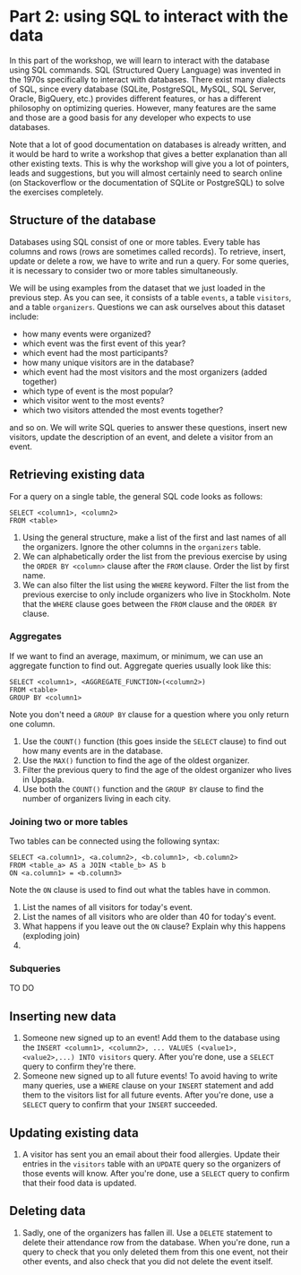 # Part 2: using SQL to interact with the data
In this part of the workshop, we will learn to interact with the database using SQL commands. SQL (Structured Query Language) was invented in the 1970s specifically to interact with databases. There exist many dialects of SQL, since every database (SQLite, PostgreSQL, MySQL, SQL Server, Oracle, BigQuery, etc.) provides different features, or has a different philosophy on optimizing queries. However, many features are the same and those are a good basis for any developer who expects to use databases.

Note that a lot of good documentation on databases is already written, and it would be hard to write a workshop that gives a better explanation than all other existing texts. This is why the workshop will give you a lot of pointers, leads and suggestions, but you will almost certainly need to search online (on Stackoverflow or the documentation of SQLite or PostgreSQL) to solve the exercises completely.

## Structure of the database
Databases using SQL consist of one or more tables. Every table has columns and rows (rows are sometimes called records). To retrieve, insert, update or delete a row, we have to write and run a query. For some queries, it is necessary to consider two or more tables simultaneously.

We will be using examples from the dataset that we just loaded in the previous step. As you can see, it consists of a table `events`, a table `visitors`, and a table `organizers`. Questions we can ask ourselves about this dataset include:

+ how many events were organized?
+ which event was the first event of this year?
+ which event had the most participants?
+ how many unique visitors are in the database?
+ which event had the most visitors and the most organizers (added together)
+ which type of event is the most popular?
+ which visitor went to the most events?
+ which two visitors attended the most events together?

and so on. We will write SQL queries to answer these questions, insert new visitors, update the description of an event, and delete a visitor from an event.


## Retrieving existing data
For a query on a single table, the general SQL code looks as follows:
```
SELECT <column1>, <column2>
FROM <table>
```
1. Using the general structure, make a list of the first and last names of all the organizers. Ignore the other columns in the `organizers` table.
1. We can alphabetically order the list from the previous exercise by using the `ORDER BY <column>` clause after the `FROM` clause. Order the list by first name.
1. We can also filter the list using the `WHERE` keyword. Filter the list from the previous exercise to only include organizers who live in Stockholm. Note that the `WHERE` clause goes between the `FROM` clause and the `ORDER BY` clause.

### Aggregates
If we want to find an average, maximum, or minimum, we can use an aggregate function to find out. Aggregate queries usually look like this:
```
SELECT <column1>, <AGGREGATE_FUNCTION>(<column2>)
FROM <table>
GROUP BY <column1>
```
Note you don't need a `GROUP BY` clause for a question where you only return one column.
1. Use the `COUNT()` function (this goes inside the `SELECT` clause) to find out how many events are in the database.
1. Use the `MAX()` function to find the age of the oldest organizer.
1. Filter the previous query to find the age of the oldest organizer who lives in Uppsala.
1. Use both the `COUNT()` function and the `GROUP BY` clause to find the number of organizers living in each city.

### Joining two or more tables
Two tables can be connected using the following syntax:
```
SELECT <a.column1>, <a.column2>, <b.column1>, <b.column2>
FROM <table_a> AS a JOIN <table_b> AS b
ON <a.column1> = <b.column3>
```
Note the `ON` clause is used to find out what the tables have in common.
1. List the names of all visitors for today's event.
1. List the names of all visitors who are older than 40 for today's event.
1. What happens if you leave out the `ON` clause? Explain why this happens (exploding join)
1.

### Subqueries
TO DO

## Inserting new data
1. Someone new signed up to an event! Add them to the database using the `INSERT <column1>, <column2>, ... VALUES (<value1>, <value2>,...) INTO visitors` query. After you're done, use a `SELECT` query to confirm they're there.
1. Someone new signed up to all future events! To avoid having to write many queries, use a `WHERE` clause on your `INSERT` statement and add them to the visitors list for all future events. After you're done, use a `SELECT` query to confirm that your `INSERT` succeeded.

## Updating existing data
1. A visitor has sent you an email about their food allergies. Update their entries in the `visitors` table with an `UPDATE` query so the organizers of those events will know. After you're done, use a `SELECT` query to confirm that their food data is updated.

## Deleting data
1. Sadly, one of the organizers has fallen ill. Use a `DELETE` statement to delete their attendance row from the database. When you're done, run a query to check that you only deleted them from this one event, not their other events, and also check that you did not delete the event itself.
